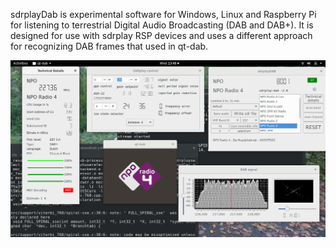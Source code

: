 
sdrplayDab is experimental software for Windows, Linux and Raspberry Pi for listening to terrestrial Digital Audio Broadcasting (DAB and DAB+).
It is designed for use with sdrplay RSP devices and uses a different approach
for recognizing DAB frames that used in qt-dab.

![sdrplayDab](/sdrplay-dab.png?raw=true)



